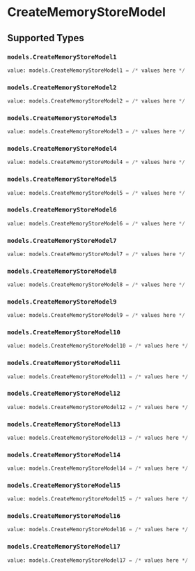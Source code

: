 # CreateMemoryStoreModel


## Supported Types

### `models.CreateMemoryStoreModel1`

```python
value: models.CreateMemoryStoreModel1 = /* values here */
```

### `models.CreateMemoryStoreModel2`

```python
value: models.CreateMemoryStoreModel2 = /* values here */
```

### `models.CreateMemoryStoreModel3`

```python
value: models.CreateMemoryStoreModel3 = /* values here */
```

### `models.CreateMemoryStoreModel4`

```python
value: models.CreateMemoryStoreModel4 = /* values here */
```

### `models.CreateMemoryStoreModel5`

```python
value: models.CreateMemoryStoreModel5 = /* values here */
```

### `models.CreateMemoryStoreModel6`

```python
value: models.CreateMemoryStoreModel6 = /* values here */
```

### `models.CreateMemoryStoreModel7`

```python
value: models.CreateMemoryStoreModel7 = /* values here */
```

### `models.CreateMemoryStoreModel8`

```python
value: models.CreateMemoryStoreModel8 = /* values here */
```

### `models.CreateMemoryStoreModel9`

```python
value: models.CreateMemoryStoreModel9 = /* values here */
```

### `models.CreateMemoryStoreModel10`

```python
value: models.CreateMemoryStoreModel10 = /* values here */
```

### `models.CreateMemoryStoreModel11`

```python
value: models.CreateMemoryStoreModel11 = /* values here */
```

### `models.CreateMemoryStoreModel12`

```python
value: models.CreateMemoryStoreModel12 = /* values here */
```

### `models.CreateMemoryStoreModel13`

```python
value: models.CreateMemoryStoreModel13 = /* values here */
```

### `models.CreateMemoryStoreModel14`

```python
value: models.CreateMemoryStoreModel14 = /* values here */
```

### `models.CreateMemoryStoreModel15`

```python
value: models.CreateMemoryStoreModel15 = /* values here */
```

### `models.CreateMemoryStoreModel16`

```python
value: models.CreateMemoryStoreModel16 = /* values here */
```

### `models.CreateMemoryStoreModel17`

```python
value: models.CreateMemoryStoreModel17 = /* values here */
```

